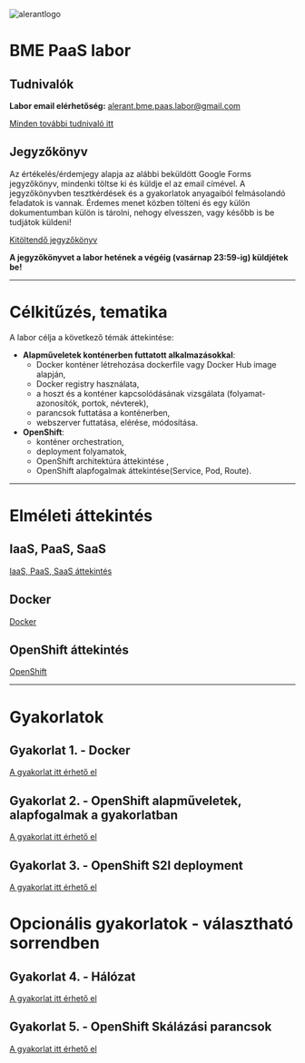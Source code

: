 ![alerantlogo](https://www.alerant.hu/img/logo.svg) 
# BME PaaS labor 
## Tudnivalók
**Labor email elérhetőség:** alerant.bme.paas.labor@gmail.com

[Minden további tudnivaló itt](docs/Tudnivalok.md)

## Jegyzőkönyv
Az értékelés/érdemjegy alapja az alábbi beküldött Google Forms jegyzőkönyv, mindenki töltse ki és küldje el az email címével.
A jegyzőkönyvben tesztkérdések és a gyakorlatok anyagaiból felmásolandó feladatok is vannak. Érdemes menet közben tölteni és egy külön dokumentumban külön is tárolni, nehogy elvesszen, vagy később is be tudjátok küldeni!
 
[Kitöltendő jegyzőkönyv](https://goo.gl/forms/MYJ79Jv5HY3Ynn2y2)

**A jegyzőkönyvet a labor hetének a végéig (vasárnap 23:59-ig) küldjétek be!**

---
# Célkitűzés, tematika
A labor célja a következő témák áttekintése:
- **Alapműveletek konténerben futtatott alkalmazásokkal**: 
  - Docker konténer létrehozása dockerfile vagy Docker Hub image alapján,
  - Docker registry használata,  
  - a hoszt és a konténer kapcsolódásának vizsgálata (folyamat-azonosítók, portok, névterek), 
  - parancsok futtatása a konténerben,
  - webszerver futtatása, elérése, módosítása.
- **OpenShift**: 
  - konténer orchestration, 
  - deployment folyamatok,
  - OpenShift architektúra áttekintése ,
  - OpenShift alapfogalmak áttekintése(Service, Pod, Route).
---

# Elméleti áttekintés
## IaaS, PaaS, SaaS
[IaaS, PaaS, SaaS áttekintés](docs/Elmelet1.md)

## Docker
[Docker](docs/Elmelet2.md)
## OpenShift áttekintés
[OpenShift](docs/Elmelet3.md)

---

# Gyakorlatok
## Gyakorlat 1. - Docker
[A gyakorlat itt érhető el](docs/Gyakorlat1.md)
## Gyakorlat 2. - OpenShift alapműveletek, alapfogalmak a gyakorlatban
[A gyakorlat itt érhető el](docs/Gyakorlat2.md)
## Gyakorlat 3. - OpenShift S2I deployment
[A gyakorlat itt érhető el](docs/Gyakorlat3.md)

# Opcionális gyakorlatok - választható sorrendben
## Gyakorlat 4. - Hálózat
[A gyakorlat itt érhető el](docs/Gyakorlat4.md)
## Gyakorlat 5. - OpenShift Skálázási parancsok
[A gyakorlat itt érhető el](docs/Gyakorlat5.md)
